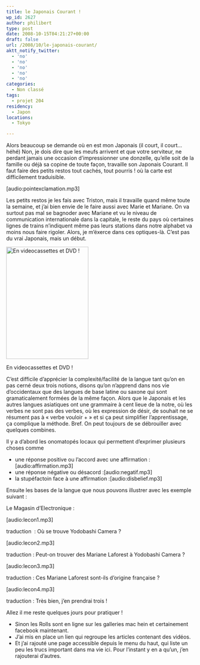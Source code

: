 ```yaml
---
title: le Japonais Courant !
wp_id: 2627
author: philibert
type: post
date: 2008-10-15T04:21:27+00:00
draft: false
url: /2008/10/le-japonais-courant/
aktt_notify_twitter:
  - 'no'
  - 'no'
  - 'no'
  - 'no'
  - 'no'
categories:
  - Non classé
tags:
  - projet 204
residency:
  - Japon
locations:
  - Tokyo

---
```

Alors beaucoup se demande où en est mon Japonais (il court, il court&#8230; héhé) Non, je dois dire que les meufs arrivent et que votre serviteur, ne perdant jamais une occasion d&rsquo;impressionner une donzelle, qu&rsquo;elle soit de la famille ou déjà sa copine de toute façon, travaille son Japonais Courant. Il faut faire des petits restos tout cachés, tout pourris ! où la carte est difficilement traduisible.
  
[audio:pointexclamation.mp3]
  
Les petits restos je les fais avec Triston, mais il travaille quand même toute la semaine, et j&rsquo;ai bien envie de le faire aussi avec Marie et Mariane. On va surtout pas mal se bagnoder avec Mariane et vu le niveau de communication internationale dans la capitale, le reste du pays où certaines lignes de trains n&rsquo;indiquent même pas leurs stations dans notre alphabet va moins nous faire rigoler. Alors, je m&rsquo;éxerce dans ces optiques-là. C&rsquo;est pas du vrai Japonais, mais un début.

<div id="attachment_367" class="wp-caption alignright" style="max-width: 220px">
  <a href="http://benmerde.com/wp-content/uploads/japonaiscourant.jpg" target="blank"><img class="size-medium wp-image-367" title="japonaiscourant" src="http://benmerde.com/wp-content/uploads/japonaiscourant-220x300.jpg" alt="En videocassettes et DVD !" width="220" height="300" /></a>
  
  <p class="wp-caption-text">
    En videocassettes et DVD !
  </p>
</div>

C&rsquo;est difficile d&rsquo;apprécier la complexité/facilité de la langue tant qu&rsquo;on en pas cerné deux trois notions, disons qu&rsquo;on n&rsquo;apprend dans nos vie d&rsquo;occidentaux que des langues de base latine ou saxone qui sont gramaticalement formées de la même façon. Alors que le Japonais et les autres langues asiatiques ont une grammaire à cent lieue de la notre, où les verbes ne sont pas des verbes, où les expression de désir, de souhait ne se résument pas à « verbe vouloir + » et si ça peut simplifier l&rsquo;apprentissage, ça complique la méthode. Bref. On peut toujours de se débrouiller avec quelques combines.

Il y a d&rsquo;abord les onomatopés locaux qui permettent d&rsquo;exprimer plusieurs choses comme 

  * une réponse positive ou l&rsquo;accord avec une affirmation :[audio:affirmation.mp3]
  * une réponse négative ou désacord :[audio:negatif.mp3]
  * la stupéfactoin face à une affirmation :[audio:disbelief.mp3]

Ensuite les bases de la langue que nous pouvons illustrer avec les exemple suivant :

Le Magasin d&rsquo;Electronique :
  
[audio:lecon1.mp3]
  
traduction  : Où se trouve Yodobashi Camera ?

[audio:lecon2.mp3]
  
traduction : Peut-on trouver des Mariane Laforest à Yodobashi Camera ?

[audio:lecon3.mp3]
  
traduction : Ces Mariane Laforest sont-ils d&rsquo;origine française ?

[audio:lecon4.mp3]
  
traduction : Très bien, j&rsquo;en prendrai trois !

Allez il me reste quelques jours pour pratiquer !

  * Sinon les Rolls sont en ligne sur les galleries mac hein et certainement facebook maintenant.
  * J&rsquo;ai mis en place un lien qui regroupe les articles contenant des vidéos. 
  * Et j&rsquo;ai rajouté une page accessible depuis le menu du haut, qui liste un peu les trucs important dans ma vie ici. Pour l&rsquo;instant y en a qu&rsquo;un, j&rsquo;en rajouterai d&rsquo;autres.